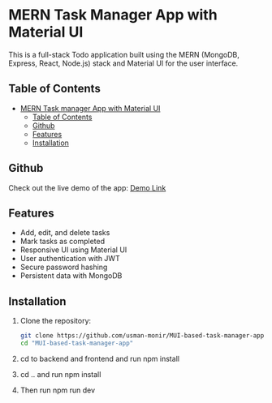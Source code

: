 # MERN Task Manager App with Material UI

This is a full-stack Todo application built using the MERN (MongoDB, Express, React, Node.js) stack and Material UI for the user interface.

## Table of Contents

- [MERN Task manager App with Material UI](#mern-todo-app-with-material-ui)
  - [Table of Contents](#table-of-contents)
  - [Github](#github)
  - [Features](#features)
  - [Installation](#installation)

## Github

Check out the live demo of the app: [Demo Link](https://github.com/usman-monir/MUI-based-task-manager-app.git)

## Features

- Add, edit, and delete tasks
- Mark tasks as completed
- Responsive UI using Material UI
- User authentication with JWT
- Secure password hashing
- Persistent data with MongoDB

## Installation

1. Clone the repository:

   ```bash
   git clone https://github.com/usman-monir/MUI-based-task-manager-app.git
   cd "MUI-based-task-manager-app"

2. cd to backend and frontend and run npm install

3. cd .. and run npm install

4. Then run npm run dev

